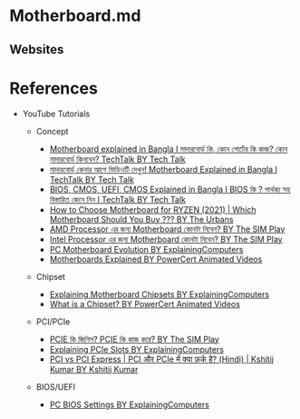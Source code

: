 # Motherboard.md

## Websites

# References

* YouTube Tutorials

  * Concept
    * [Motherboard explained in Bangla I মাদারবোর্ড কি, কোন পোর্টের কি কাজ? কোন মাদারবোর্ড কিনবেন? TechTalk BY Tech Talk](https://www.youtube.com/watch?v=_OML-VKywXY)
    * [মাদারবোর্ড কেনার আগে ভিডিওটি দেখুন! Motherboard Explained in Bangla I TechTalk BY Tech Talk](https://www.youtube.com/watch?v=H1YyMDssTkI)
    * [BIOS, CMOS, UEFI, CMOS Explained in Bangla I BIOS কি ? পার্থক্য সহ বিস্তারিত জেনে নিন I TechTalk BY Tech Talk](https://www.youtube.com/watch?v=TRWP4GRM1Qg)
    * [How to Choose Motherboard for RYZEN (2021) | Which Motherboard Should You Buy ??? BY The Urbans](https://www.youtube.com/watch?v=DyTqWi9OPbk)
    * [AMD Processor এর জন্য Motherboard কোনটা নিবেন? BY The SIM Play](https://www.youtube.com/watch?v=fx7_4IHzdlo)
    * [Intel Processor এর জন্য Motherboard কোনটা নিবেন? BY The SIM Play](https://www.youtube.com/watch?v=tLo9LVAby9E)
    * [PC Motherboard Evolution BY ExplainingComputers](https://www.youtube.com/watch?v=sewt2pqc3us)
    * [Motherboards Explained BY PowerCert Animated Videos](https://www.youtube.com/watch?v=b2pd3Y6aBag)

  * Chipset
    * [Explaining Motherboard Chipsets BY ExplainingComputers](https://www.youtube.com/watch?v=psQa3dSk4JY)
    * [What is a Chipset? BY PowerCert Animated Videos](https://www.youtube.com/watch?v=eJn-qPHtfzI)

  * PCI/PCIe
    * [PCIE কি জিনিস? PCIE কি কাজ করে? BY The SIM Play](https://www.youtube.com/watch?v=zwgLcDPlHDs)
    * [Explaining PCIe Slots BY ExplainingComputers](https://www.youtube.com/watch?v=PrXwe21biJo)
    * [PCI vs PCI Express | PCI और PCIe में क्या फ़र्क है? (Hindi) | Kshitij Kumar BY Kshitij Kumar](https://www.youtube.com/watch?v=YFAxgt1QRiA)

  * BIOS/UEFI
    * [PC BIOS Settings BY ExplainingComputers](https://www.youtube.com/watch?v=ezubjTO7rRI)
    